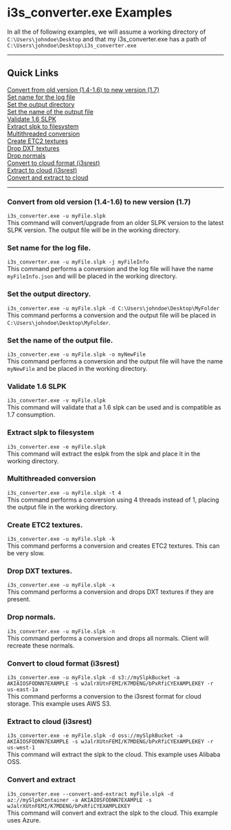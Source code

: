 # i3s_converter.exe Examples

In all the of following examples, we will assume a working directory of ```C:\Users\johndoe\Desktop``` and that my i3s_converter.exe has a path of ```C:\Users\johndoe\Desktop\i3s_converter.exe```

-------------------------------------
## Quick Links
[Convert from old version (1.4-1.6) to new version (1.7)](#ConvertSLPK)<br>
[Set name for the log file](#setLogName)<br>
[Set the output directory](#setOuput)<br>
[Set the name of the output file](#setFileName)<br>
[Validate 1.6 SLPK](#validate)<br>
[Extract slpk to filesystem](#extractFilesystem)<br>
[Multithreaded conversion](#multithreadedConversion)<br>
[Create ETC2 textures](#createETC2)<br>
[Drop DXT textures](#dropDXT)<br>
[Drop normals](#dropNormals)<br>
[Convert to cloud format (i3srest)](#convertCloud)<br>
[Extract to cloud (i3srest)](#extractCloud)<br>
[Convert and extract to cloud](#convertAndExtract)

-------------------------------------

### Convert from old version (1.4-1.6) to new version (1.7)<a name = "ConvertSLPK"></a>
```i3s_converter.exe -u myFile.slpk```<br>
This command will convert/upgrade from an older SLPK version to the latest SLPK version.  The output file will be in the working directory.

### Set name for the log file.<a name = "setLogName"></a>
```i3s_converter.exe -u myFile.slpk -j myFileInfo```<br>
This command performs a conversion and the log file will have the name ```myFileInfo.json``` and will be placed in the working directory.

### Set the output directory.<a name = "setOuput"></a>
```i3s_converter.exe -u myFile.slpk -d C:\Users\johndoe\Desktop\MyFolder```<br>
This command performs a conversion and the output file will be placed in ```C:\Users\johndoe\Desktop\MyFolder```.

### Set the name of the output file.<a name = "setFileName"></a>
```i3s_converter.exe -u myFile.slpk -o myNewFile```<br>
This command performs a conversion and the output file will have the name ```myNewFile``` and be placed in the working directory.

### Validate 1.6 SLPK<a name = "validate"></a>
```i3s_converter.exe -v myFile.slpk```<br>
This command will validate that a 1.6 slpk can be used and is compatible as 1.7 consumption.

### Extract slpk to filesystem<a name = "extractFilesystem"></a>
```i3s_converter.exe -e myFile.slpk```<br>
This command will extract the eslpk from the slpk and place it in the working directory.

### Multithreaded conversion<a name = "multithreadedConversion"></a>
```i3s_converter.exe -u myFile.slpk -t 4```<br>
This command performs a conversion using 4 threads instead of 1, placing the output file in the working directory.

### Create ETC2 textures.<a name = "createETC2"></a>
```i3s_converter.exe -u myFile.slpk -k```<br>
This command performs a conversion and creates ETC2 textures.  This can be very slow.

### Drop DXT textures.<a name = "dropDXT"></a>
```i3s_converter.exe -u myFile.slpk -x```<br>
This command performs a conversion and drops DXT textures if they are 
present.

### Drop normals.<a name = "dropNormals"></a>
```i3s_converter.exe -u myFile.slpk -n```<br>
This command performs a conversion and drops all normals.  Client will recreate these normals. 

### Convert to cloud format (i3srest)<a name = "convertCloud"></a>
```i3s_converter.exe -u myFile.slpk -d s3://mySlpkBucket -a AKIAIOSFODNN7EXAMPLE -s wJalrXUtnFEMI/K7MDENG/bPxRfiCYEXAMPLEKEY -r us-east-1a```<br>
This command performs a conversion to the i3srest format for cloud storage.  This example uses AWS S3.

### Extract to cloud (i3srest)<a name = "extractCloud"></a>
```i3s_converter.exe -e myFile.slpk -d oss://mySlpkBucket -a AKIAIOSFODNN7EXAMPLE -s wJalrXUtnFEMI/K7MDENG/bPxRfiCYEXAMPLEKEY -r us-west-1```<br>
This command will extract the slpk to the cloud.  This example uses Alibaba OSS.  

### Convert and extract<a name = "convertAndExtract"></a>
```i3s_converter.exe --convert-and-extract myFile.slpk -d az://mySlpkContainer -a AKIAIOSFODNN7EXAMPLE -s wJalrXUtnFEMI/K7MDENG/bPxRfiCYEXAMPLEKEY ```<br>
This command will convert and extract the slpk to the cloud.  This example uses Azure.
